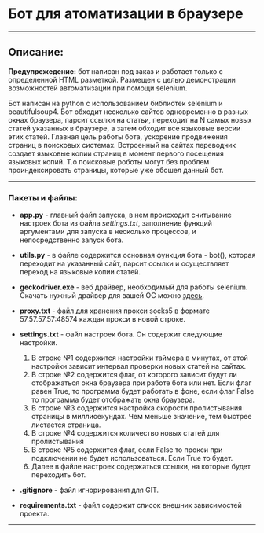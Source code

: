 # Бот для атоматизации в браузере

***

## Описание:
**Предупрежедение:** бот написан под заказ и работает только с определенной HTML разметкой.
Размещен с целью демонстрации возможностей автоматизации при помощи selenium.

Бот написан на python c использованием библиотек selenium и beautifulsoup4. Бот обходит
несколько сайтов одновременно в разных окнах браузера, парсит ссылки на статьи, переходит
на N самых новых статей указанных в браузере, а затем обходит все языковые версии этих статей.
Главная цель работы бота, ускорение продвижения страниц в поисковых системах. Встроенный 
на сайтах переводчик создает языковые копии страниц в момент первого посещения языковых 
копий. Т.о поисковые роботы могут без проблем проиндексировать страницы, которые уже обошел
данный бот.
***
### Пакеты и файлы:

* **app.py** - главный файл запуска, в нем происходит считывание настроек бота из файла 
*settings.txt*, заполнение функций аргументами для запуска в несколько процессов, и непосредственно
запуск бота.
    
* **utils.py** - в файле содержится основная функция бота - bot(), которая переходит на
указанный сайт, парсит ссылки и осуществляет переход на языковые копии статей.
* **geckodriver.exe** - веб драйвер, необходимый для работы selenium. Скачать нужный 
драйвер для вашей ОС можно [здесь](https://github.com/mozilla/geckodriver/releases "Скачать вебдрайвер").
* **proxy.txt** - файл для хранения прокси socks5 в формате 57.57.57.57:48574 каждая прокси 
в новой строке.
* **settings.txt** - файл настроек бота.
Он содержит следующие настройки.
    1. В строке №1 содержится настройки таймера в минутах, от этой настройки зависит интервал проверки новых статей на сайтах.
    2. В строке №2 содержится флаг, от которого зависит будут ли отображаться окна браузера при работе бота или нет. Если флаг равен
True, то программа будет работать в фоне, если флаг False то программа будет отображать окна браузера.
    3. В строке №3 содержится настройка скорости пролистывания страницы в миллисекундах. Чем меньше значение, тем быстрее листается страница.
    4. В строке №4 содержится количество новых статей для пролистывания
    5. В строке №5 содержится флаг, если False то прокси при подключении не будет использоваться. Если True то будет.
    6. Далее в файле настроек содержаться ссылки, на которые будет переходить бот.
* **.gitignore** - файл игнорирования для GIT.
* **requirements.txt** - файл содержит список внешних зависимостей проекта.
***